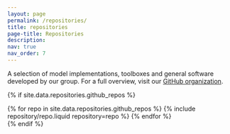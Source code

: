 ```yaml
---
layout: page
permalink: /repositories/
title: repositories
page-title: Repositories
description:
nav: true
nav_order: 7
---
```


A selection of model implementations, toolboxes and general software developed by our group. For a full overview, visit our [GitHub organization](https://github.com/bioAI-Oslo).

{% if site.data.repositories.github_repos %}
<div class="repositories d-flex flex-wrap flex-md-row flex-column justify-content-between align-items-center">
  {% for repo in site.data.repositories.github_repos %}
    {% include repository/repo.liquid repository=repo %}
  {% endfor %}
</div>
{% endif %}
